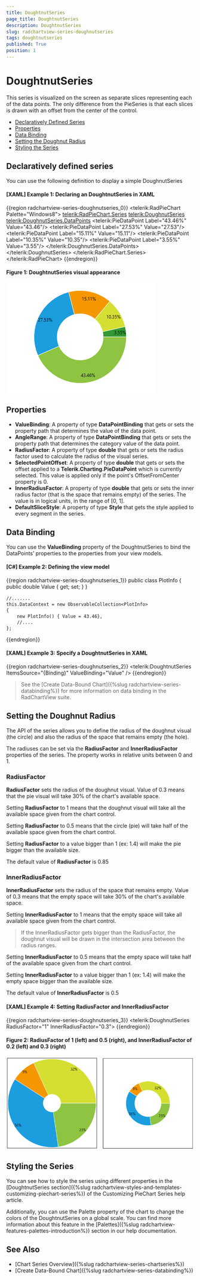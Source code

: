 ```yaml
---
title: DoughtnutSeries
page_title: DoughtnutSeries
description: DoughtnutSeries
slug: radchartview-series-doughnutseries
tags: doughtnutseries
published: True
position: 1
---
```


# DoughtnutSeries

This series is visualized on the screen as separate slices representing each of the data points. The only difference from the PieSeries is that each slices is drawn with an offset from the center of the control.

* [Declaratively Defined Series](#declaratively-defined-series)
* [Properties](#properties)
* [Data Binding](#data-binding)
* [Setting the Doughnut Radius](#setting-the-doughnut-radius)
* [Styling the Series](#styling-the-series)      

## Declaratively defined series

You can use the following definition to display a simple DoughnutSeries

#### __[XAML] Example 1: Declaring an DoughtnutSeries in XAML__
{{region  radchartview-series-doughnutseries_0}}
	<telerik:RadPieChart Palette="Windows8">
		<telerik:RadPieChart.Series>
			<telerik:DoughnutSeries>
				<telerik:DoughnutSeries.DataPoints>
					<telerik:PieDataPoint Label="43.46%" Value="43.46"/>
					<telerik:PieDataPoint Label="27.53%" Value="27.53"/>
					<telerik:PieDataPoint Label="15.11%" Value="15.11"/>
					<telerik:PieDataPoint Label="10.35%" Value="10.35"/>
					<telerik:PieDataPoint Label="3.55%" Value="3.55"/>
				</telerik:DoughnutSeries.DataPoints>
			</telerik:DoughnutSeries>
		</telerik:RadPieChart.Series>
	</telerik:RadPieChart>
{{endregion}}

#### __Figure 1: DoughtnutSeries visual appearance__	
![radchartview-series-doughnutseries](images/radchartview-series-doughnutseries.png)

## Properties

* __ValueBinding__: A property of type __DataPointBinding__ that gets or sets the property path that determines the value of the data point.
* __AngleRange__: A property of type __DataPointBinding__ that gets or sets the property path that determines the category value of the data point.
* __RadiusFactor__: A property of type __double__ that gets or sets the radius factor used to calculate the radius of the visual series.
* __SelectedPointOffset__: A property of type __double__ that gets or sets the offset applied to a __Telerik.Charting.PieDataPoint__ which is currently selected. This value is applied only if the point's OffsetFromCenter property is 0.
* __InnerRadiusFactor__: A property of type __double__ that gets or sets the inner radius factor (that is the space that remains empty) of the series. The value is in logical units, in the range of [0, 1].
* __DefaultSliceStyle__: A property of type __Style__ that gets the style applied to every segment in the series.

## Data Binding

You can use the __ValueBinding__ property of the DoughtnutSeries to bind the DataPoints’ properties to the properties from your view models.

#### __[C#] Example 2: Defining the view model__

{{region radchartview-series-doughnutseries_1}}
	public class PlotInfo
    {
        public double Value { get; set; }
    }

	//.......
	this.DataContext = new ObservableCollection<PlotInfo>
	{
		new PlotInfo() { Value = 43.46},
		//....
	};
{{endregion}}		

#### __[XAML] Example 3: Specify a DoughtnutSeries in XAML__
{{region radchartview-series-doughnutseries_2}}
	<telerik:DoughtnutSeries ItemsSource="{Binding}" ValueBinding="Value" />
{{endregion}}	

>See the [Create Data-Bound Chart]({%slug radchartview-series-databinding%}) for more information on data binding in the RadChartView suite.

## Setting the Doughnut Radius

The API of the series allows you to define the radius of the doughnut visual (the circle) and also the radius of the space that remains empty (the hole).

The radiuses can be set via the  __RadiusFactor__  and __InnerRadiusFactor__ properties of the series. The property works in relative units between 0 and 1.

### RadiusFactor

__RadiusFactor__ sets the radius of the doughnut visual. Value of 0.3 means that the pie visual will take 30% of the chart's available space.

Setting __RadiusFactor__ to 1 means that the doughnut visual will take all the available space given from the chart control. 

Setting  __RadiusFactor__ to 0.5 means that the circle (pie) will take half of the available space given from the chart control. 

Setting __RadiusFactor__ to a value bigger than 1 (ex: 1.4) will make the pie bigger than the available size.

The default value of __RadiusFactor__ is 0.85

### InnerRadiusFactor

__InnerRadiusFactor__ sets the radius of the space that remains empty. Value of 0.3 means that the empty space will take 30% of the chart's available space. 

Setting __InnerRadiusFactor__ to 1 means that the empty space will take all available space given from the chart control. 

> If the InnerRadiusFactor gets bigger than the RadiusFactor, the doughnut visual will be drawn in the intersection area between the radius ranges.

Setting  __InnerRadiusFactor__ to 0.5 means that the empty space will take half of the available space given from the chart control. 

Setting __InnerRadiusFactor__ to a value bigger than 1 (ex: 1.4) will make the empty space bigger than the available size.

The default value of __InnerRadiusFactor__ is 0.5

#### __[XAML] Example 4: Setting RadiusFactor and InnerRadiusFactor__
{{region radchartview-series-doughnutseries_3}}
	<telerik:DoughnutSeries RadiusFactor="1" InnerRadiusFactor="0.3">
{{endregion}}	

#### __Figure 2: RadiusFactor of 1 (left) and 0.5 (right), and InnerRadiusFactor of 0.2 (left) and 0.3 (right)__
![radchartview-series-pieseries](images/radchartview-series-doughnutseries-1.png)

## Styling the Series

You can see how to style the series using different properties in the [DoughtnutSeries section]({%slug radchartview-styles-and-templates-customizing-piechart-series%}) of the Customizing PieChart Series help article.

Additionally, you can use the Palette property of the chart to change the colors of the DoughtnutSeries on a global scale. You can find more information about this feature in the [Palettes]({%slug radchartview-features-palettes-introduction%}) section in our help documentation.

## See Also
 * [Chart Series Overview]({%slug radchartview-series-chartseries%})
 * [Create Data-Bound Chart]({%slug radchartview-series-databinding%})
